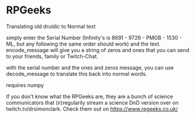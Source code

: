 # RPGeeks
Translating old druidic to Normal text

simply enter the Serial Number (Infinity's is 8691 - 9726 - PMGB - 1530 - ML, but any following the same order should work) and the text. encode_message will give you a string of zeros and ones that you can send to your friends, family or Twitch-Chat.

with the serial number and the ones and zeros message, you can use decode_message to translate this back into normal words. 

requires numpy 


If you don't know what the RPGeeks are, they are a bunch of science communicators that (ir)regularily stream a science DnD version over on twitch.tv/drsimonclark. Check them out on https://www.rpgeeks.co.uk/
